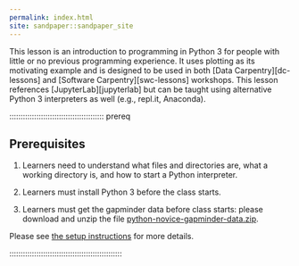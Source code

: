 ```yaml
---
permalink: index.html
site: sandpaper::sandpaper_site
---
```

<script src="files/additional.js" type="text/javascript"></script>

This lesson is an introduction to programming in Python 3 for people with little or no previous
programming experience. It uses plotting as its motivating example and is designed to be used in
both [Data Carpentry][dc-lessons] and [Software Carpentry][swc-lessons] workshops.
This lesson references [JupyterLab][jupyterlab] but can be taught using alternative Python 3 interpreters
as well (e.g., repl.it, Anaconda).

::::::::::::::::::::::::::::::::::::::::::  prereq

## Prerequisites

1. Learners need to understand what files and directories are,
  what a working directory is,
  and how to start a Python interpreter.

2. Learners must install Python 3 before the class starts.

3. Learners must get the gapminder data before class starts:
  please download and unzip the file
  [python-novice-gapminder-data.zip](episodes/files/python-novice-gapminder-data.zip).

Please see [the setup instructions](learners/setup.md)
for more details.

::::::::::::::::::::::::::::::::::::::::::::::::::


